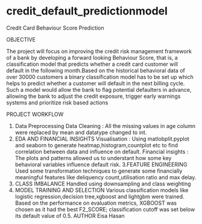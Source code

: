# credit_default_predictionmodel
Credit Card Behaviour Score Prediction

OBJECTIVE

The project will focus on improving the credit risk management framework of a bank by developing a forward looking Behaviour Score, that is, a classification model that predicts whether a credit card customer will default in the following month.Based on the historical behavioral data of over 30000 customers a binary classification model has to be set up which helps to predict whether a customer will default in the next billing cycle. Such a model would allow the bank to flag potential defaulters in advance, allowing the bank to adjust the credit exposure, trigger early warnings systems and prioritize risk based actions

PROJECT WORKFLOW
1. Data Preprocessing
Data Cleaning : All the missing values in age column were replaced by mean and datatype changed to int.
2. EDA AND FINANCIAL INSIGHTS
Visualisation : Using matlobplit.pyplot and seaborn to generate heatmap,histogram,countplot etc to find correlation between data and influence on default.
Financial insights : The plots and patterns allowed us to understant how some key behavioral variables influence default risk.
3.FEATURE ENGINEERING
Used some transformation techniques to generate some financially meaningful features like deliquency count,utilisation ratio and max delay.
4. CLASS IMBALANCE
Handled using downsampling and class weighting
5. MODEL TRAINING AND SELECTION
Various classification models like logistic regression,decision tree,xgboost and lightgbm were trained.
Based on the performance on evaluation metrics, XGBOOST was chosen as it had the best F2_SCORE;
classification cutoff was set below its default value of 0.5.
AUTHOR
Eisa Hasan
